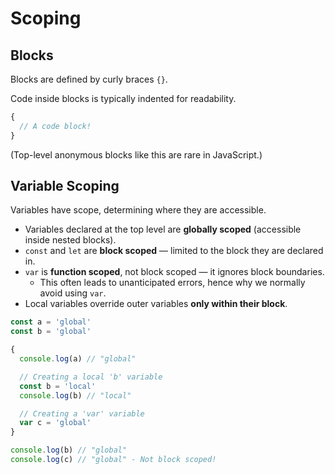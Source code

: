 # Scoping

## Blocks

Blocks are defined by curly braces `{}`.

Code inside blocks is typically indented for readability.

```javascript
{
  // A code block!
}
```

(Top-level anonymous blocks like this are rare in JavaScript.)

## Variable Scoping

Variables have scope, determining where they are accessible.

* Variables declared at the top level are **globally scoped** (accessible inside nested blocks).
* `const` and `let` are **block scoped** — limited to the block they are declared in.
* `var` is **function scoped**, not block scoped — it ignores block boundaries.
  * This often leads to unanticipated errors, hence why we normally avoid using `var`.
* Local variables override outer variables **only within their block**.


```javascript
const a = 'global'
const b = 'global'

{
  console.log(a) // "global"

  // Creating a local 'b' variable
  const b = 'local'
  console.log(b) // "local"

  // Creating a 'var' variable
  var c = 'global'
}

console.log(b) // "global"
console.log(c) // "global" - Not block scoped!
```
